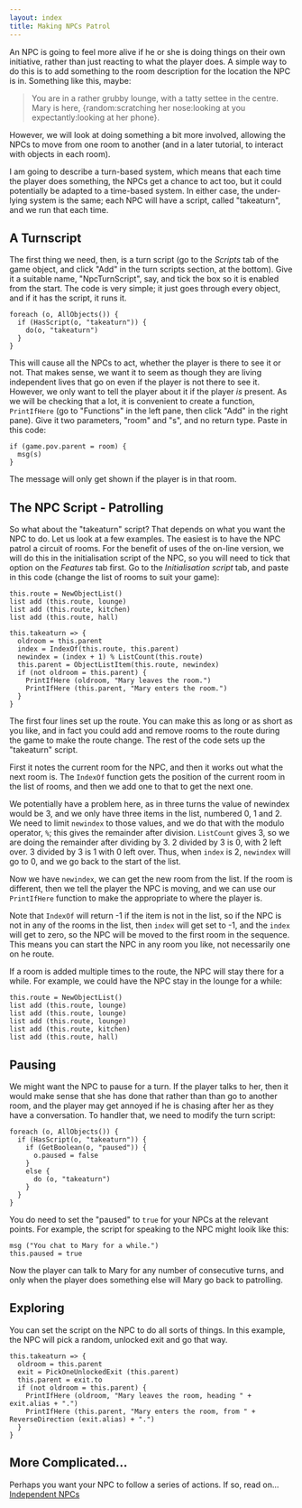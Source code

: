 ```yaml
---
layout: index
title: Making NPCs Patrol
---
```


An NPC is going to feel more alive if he or she is doing things on their own initiative, rather than just reacting to what the player does. A simple way to do this is to add something to the room description for the location the NPC is in. Something like this, maybe:

> You are in a rather grubby lounge, with a tatty settee in the centre. Mary is here, {random:scratching her nose:looking at you expectantly:looking at her phone}.

However, we will look at doing something a bit more involved, allowing the NPCs to move from one room to another (and in a later tutorial, to interact with objects in each room).

I am going to describe a turn-based system, which means that each time the player does something, the NPCs get a chance to act too, but it could potentially be adapted to a time-based system. In either case, the under-lying system is the same; each NPC will have a script, called "takeaturn", and we run that each time.

A Turnscript
------------

The first thing we need, then, is a turn script (go to the _Scripts_ tab of the game object, and click "Add" in the turn scripts section, at the bottom). Give it a suitable name, "NpcTurnScript", say, and tick the box so it is enabled from the start. The code is very simple; it just goes through every object, and if it has the script, it runs it.

```
foreach (o, AllObjects()) {
  if (HasScript(o, "takeaturn")) {
    do(o, "takeaturn")
  }
}
```

This will cause all the NPCs to act, whether the player is there to see it or not. That makes sense, we want it to seem as though they are living independent lives that go on even if the player is not there to see it. However, we only want to tell the player about it if the player _is_ present. As we will be checking that a lot, it is convenient to create a function, `PrintIfHere` (go to "Functions" in the left pane, then click "Add" in the right pane). Give it two parameters, "room" and "s", and no return type. Paste in this code:

```
if (game.pov.parent = room) {
  msg(s)
}
```

The message will only get shown if the player is in that room.

The NPC Script - Patrolling
--------------

So what about the "takeaturn" script? That depends on what you want the NPC to do. Let us look at a few examples. The easiest is to have the NPC patrol a circuit of rooms. For the benefit of uses of the on-line version, we will do this in the initialisation script of the NPC, so you will need to tick that option on the _Features_ tab first. Go to the _Initialisation script_ tab, and paste in this code (change the list of rooms to suit your game):

```
this.route = NewObjectList()
list add (this.route, lounge)
list add (this.route, kitchen)
list add (this.route, hall)

this.takeaturn => {
  oldroom = this.parent
  index = IndexOf(this.route, this.parent)
  newindex = (index + 1) % ListCount(this.route)
  this.parent = ObjectListItem(this.route, newindex)
  if (not oldroom = this.parent) {
    PrintIfHere (oldroom, "Mary leaves the room.")
    PrintIfHere (this.parent, "Mary enters the room.")
  }
}
```

The first four lines set up the route. You can make this as long or as short as you like, and in fact you could add and remove rooms to the route during the game to make the route change. The rest of the code sets up the "takeaturn" script.

First it notes the current room for the NPC, and then it works out what the next room is. The `IndexOf` function gets the position of the current room in the list of rooms, and then we add one to that to get the next one.

We potentially have a problem here, as in three turns the value of newindex would be 3, and we only have three items in the list, numbered 0, 1 and 2. We need to limit `newindex` to those values, and we do that with the modulo operator, `%`; this gives the remainder after division. `ListCount` gives 3, so we are doing the remainder after dividing by 3. 2 divided by 3 is 0, with 2 left over. 3 divided by 3 is 1 with 0 left over. Thus, when `index` is 2, `newindex` will go to 0, and we go back to the start of the list.

Now we have `newindex`, we can get the new room from the list. If the room is different, then we tell the player the NPC is moving, and we can use our `PrintIfHere` function to make the appropriate to where the player is.

Note that `IndexOf` will return -1 if the item is not in the list, so if the NPC is not in any of the rooms in the list, then `index` will get set to -1, and the `index` will get to zero, so the NPC will be moved to the first room in the sequence. This means you can start the NPC in any room you like, not necessarily one on he route.

If a room is added multiple times to the route, the NPC will stay there for a while. For example, we could have the NPC stay in the lounge for a while:

```
this.route = NewObjectList()
list add (this.route, lounge)
list add (this.route, lounge)
list add (this.route, lounge)
list add (this.route, kitchen)
list add (this.route, hall)
```

Pausing
-------

We might want the NPC to pause for a turn. If the player talks to her, then it would make sense that she has done that rather than than go to another room, and the player may get annoyed if he is chasing after her as they have a conversation. To handler that, we need to modify the turn script:

```
foreach (o, AllObjects()) {
  if (HasScript(o, "takeaturn")) {
    if (GetBoolean(o, "paused")) {
      o.paused = false
    }
    else {
      do (o, "takeaturn")
    }
  }
}
```

You do need to set the "paused" to `true` for your NPCs at the relevant points. For example, the script for speaking to the NPC might looik like this:

```
msg ("You chat to Mary for a while.")
this.paused = true
```

Now the player can talk to Mary for any number of consecutive turns, and only when the player does something else will Mary go back to patrolling.

Exploring
----------------

You can set the script on the NPC to do all sorts of things. In this example, the NPC will pick a random, unlocked exit and go that way.

```
this.takeaturn => {
  oldroom = this.parent
  exit = PickOneUnlockedExit (this.parent)
  this.parent = exit.to
  if (not oldroom = this.parent) {
    PrintIfHere (oldroom, "Mary leaves the room, heading " + exit.alias + ".")
    PrintIfHere (this.parent, "Mary enters the room, from " + ReverseDirection (exit.alias) + ".")
  }
}
```

More Complicated...
-------------------

Perhaps you want your NPC to follow a series of actions. If so, read on...
[Independent NPCs](independent_npcs.html)

